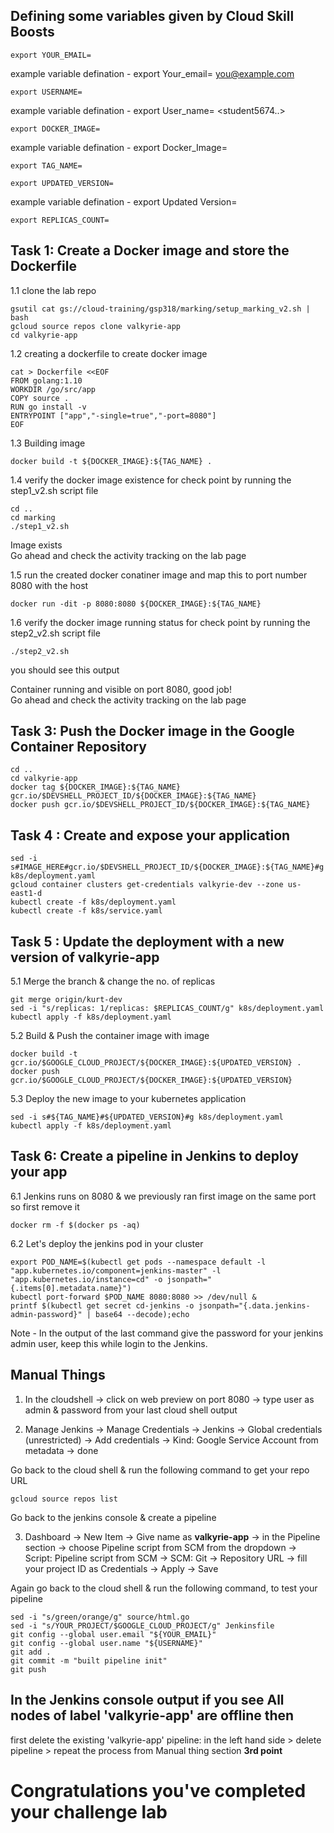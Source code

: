 ## Defining some variables given by Cloud Skill Boosts

```
export YOUR_EMAIL=
```
example variable defination -  export Your_email= <you@example.com>
  
```
export USERNAME=
```
example variable defination - export User_name= <student5674..>

```
export DOCKER_IMAGE=
```
example variable defination - export Docker_Image=<Docker Image>

```
export TAG_NAME=
```
  
```
export UPDATED_VERSION=
```
example variable defination - export Updated Version=<Updated Version>

```
export REPLICAS_COUNT=
```
  
  
## Task 1: Create a Docker image and store the Dockerfile

1.1 clone the lab repo 
```
gsutil cat gs://cloud-training/gsp318/marking/setup_marking_v2.sh | bash
gcloud source repos clone valkyrie-app
cd valkyrie-app
```

1.2 creating a dockerfile to create docker image
```
cat > Dockerfile <<EOF
FROM golang:1.10
WORKDIR /go/src/app
COPY source .
RUN go install -v
ENTRYPOINT ["app","-single=true","-port=8080"]
EOF
```
  
1.3 Building image  
```
docker build -t ${DOCKER_IMAGE}:${TAG_NAME} .
```
  
1.4 verify the docker image existence for check point by running the step1_v2.sh script file
```
cd ..
cd marking
./step1_v2.sh
```
Image exists<br>
Go ahead and check the activity tracking on the lab page
  
1.5 run the created docker conatiner image and map this to port number 8080 with the host 
  
```
docker run -dit -p 8080:8080 ${DOCKER_IMAGE}:${TAG_NAME}
```
  
1.6 verify the docker image running status for check point by running the step2_v2.sh script file
  
```
./step2_v2.sh 
```
you should see this output 

Container running and visible on port 8080, good job! <br>
Go ahead and check the activity tracking on the lab page

## Task 3: Push the Docker image in the Google Container Repository
  
```
cd ..
cd valkyrie-app
docker tag ${DOCKER_IMAGE}:${TAG_NAME} gcr.io/$DEVSHELL_PROJECT_ID/${DOCKER_IMAGE}:${TAG_NAME}
docker push gcr.io/$DEVSHELL_PROJECT_ID/${DOCKER_IMAGE}:${TAG_NAME}
```
## Task 4 : Create and expose your application
```
sed -i s#IMAGE_HERE#gcr.io/$DEVSHELL_PROJECT_ID/${DOCKER_IMAGE}:${TAG_NAME}#g k8s/deployment.yaml
gcloud container clusters get-credentials valkyrie-dev --zone us-east1-d
kubectl create -f k8s/deployment.yaml
kubectl create -f k8s/service.yaml
```
  
## Task 5 : Update the deployment with a new version of valkyrie-app

5.1 Merge the branch & change the no. of replicas
  
```
git merge origin/kurt-dev
sed -i "s/replicas: 1/replicas: $REPLICAS_COUNT/g" k8s/deployment.yaml
kubectl apply -f k8s/deployment.yaml
```
5.2 Build & Push the container image with image  
 
```
docker build -t gcr.io/$GOOGLE_CLOUD_PROJECT/${DOCKER_IMAGE}:${UPDATED_VERSION} .
docker push gcr.io/$GOOGLE_CLOUD_PROJECT/${DOCKER_IMAGE}:${UPDATED_VERSION}
```
5.3 Deploy the new image to your kubernetes application
  
```
sed -i s#${TAG_NAME}#${UPDATED_VERSION}#g k8s/deployment.yaml
kubectl apply -f k8s/deployment.yaml
```
  
## Task 6: Create a pipeline in Jenkins to deploy your app
  
6.1 Jenkins runs on 8080 & we previously ran first image on the same port so first remove it
 
```
docker rm -f $(docker ps -aq)
```
6.2 Let's deploy the jenkins pod in your cluster  
  
```
export POD_NAME=$(kubectl get pods --namespace default -l "app.kubernetes.io/component=jenkins-master" -l "app.kubernetes.io/instance=cd" -o jsonpath="{.items[0].metadata.name}")
kubectl port-forward $POD_NAME 8080:8080 >> /dev/null &
printf $(kubectl get secret cd-jenkins -o jsonpath="{.data.jenkins-admin-password}" | base64 --decode);echo
```
Note - In the output of the last command give the password for your jenkins admin user, keep this while login to the Jenkins.
  
## Manual Things
  
1. In the cloudshell -> click on web preview on port 8080 -> type user as admin & password from your last cloud shell output

2. Manage Jenkins -> Manage Credentials -> Jenkins -> Global credentials (unrestricted) -> Add credentials -> Kind: Google Service Account from metadata    -> done

Go back to the cloud shell & run the following command to get your repo URL 

```
gcloud source repos list
```

Go back to the jenkins console & create a pipeline
  
3. Dashboard -> New Item -> Give name as <b>valkyrie-app</b> -> in the Pipeline section -> choose Pipeline script from SCM from the dropdown -> Script:            Pipeline script from SCM -> SCM: Git ->  Repository URL -> fill your project ID as Credentials -> Apply -> Save


Again go back to the cloud shell & run the following command, to test your pipeline
  
```
sed -i "s/green/orange/g" source/html.go
sed -i "s/YOUR_PROJECT/$GOOGLE_CLOUD_PROJECT/g" Jenkinsfile
git config --global user.email "${YOUR_EMAIL}"              
git config --global user.name "${USERNAME}"                 
git add .
git commit -m "built pipeline init"
git push
```
## In the Jenkins console output if you see All nodes of label 'valkyrie-app' are offline then <br>
  first delete the existing 'valkyrie-app' pipeline: in the left hand side > delete pipeline > repeat the process from Manual thing section <b>3rd point</b>  
# Congratulations you've completed your challenge lab
